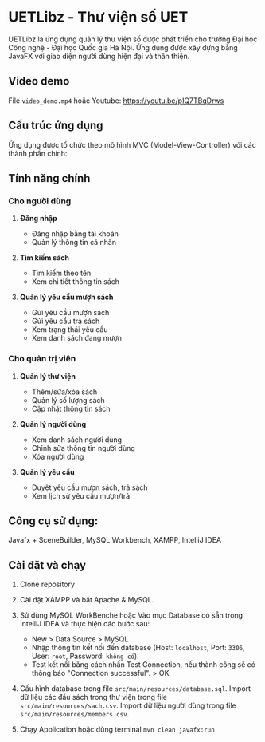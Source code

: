 # UETLibz - Thư viện số UET

UETLibz là ứng dụng quản lý thư viện số được phát triển cho trường Đại học Công nghệ - Đại học Quốc gia Hà Nội. Ứng dụng được xây dựng bằng JavaFX với giao diện người dùng hiện đại và thân thiện.

## Video demo
File `video_demo.mp4` hoặc Youtube: https://youtu.be/pIQ7TBqDrws


## Cấu trúc ứng dụng

Ứng dụng được tổ chức theo mô hình MVC (Model-View-Controller) với các thành phần chính:


## Tính năng chính

### Cho người dùng
1. **Đăng nhập**
   - Đăng nhập bằng tài khoản
   - Quản lý thông tin cá nhân

2. **Tìm kiếm sách**
   - Tìm kiếm theo tên
   - Xem chi tiết thông tin sách

3. **Quản lý yêu cầu mượn sách**
   - Gửi yêu cầu mượn sách
   - Gửi yêu cầu trả sách
   - Xem trạng thái yêu cầu
   - Xem danh sách đang mượn

### Cho quản trị viên
1. **Quản lý thư viện**
   - Thêm/sửa/xóa sách
   - Quản lý số lượng sách
   - Cập nhật thông tin sách

2. **Quản lý người dùng**
   - Xem danh sách người dùng
   - Chỉnh sửa thông tin người dùng
   - Xóa người dùng

3. **Quản lý yêu cầu**
   - Duyệt yêu cầu mượn sách, trả sách
   - Xem lịch sử yêu cầu mượn/trả

## Công cụ sử dụng: 

Javafx + SceneBuilder, MySQL Workbench, XAMPP, IntelliJ IDEA

## Cài đặt và chạy
1. Clone repository

2. Cài đặt XAMPP và bật Apache & MySQL.
   
3. Sử dùng MySQL WorkBenche hoặc Vào mục Database có sẵn trong IntelliJ IDEA và thực hiện các bước sau:
   - New > Data Source > MySQL
   - Nhập thông tin kết nối đến database (Host: `localhost`, Port: `3306`, User: `root`, Password: `không có`).
   - Test kết nối bằng cách nhấn Test Connection, nếu thành công sẽ có thông báo "Connection successful". > OK
   
4. Cấu hình database trong file `src/main/resources/database.sql`. Import dữ liệu các đầu sách trong thư viện trong file `src/main/resources/sach.csv`. Import dữ liệu người dùng trong file `src/main/resources/members.csv`.


5. Chạy Application hoặc dùng terminal `mvn clean javafx:run` 

